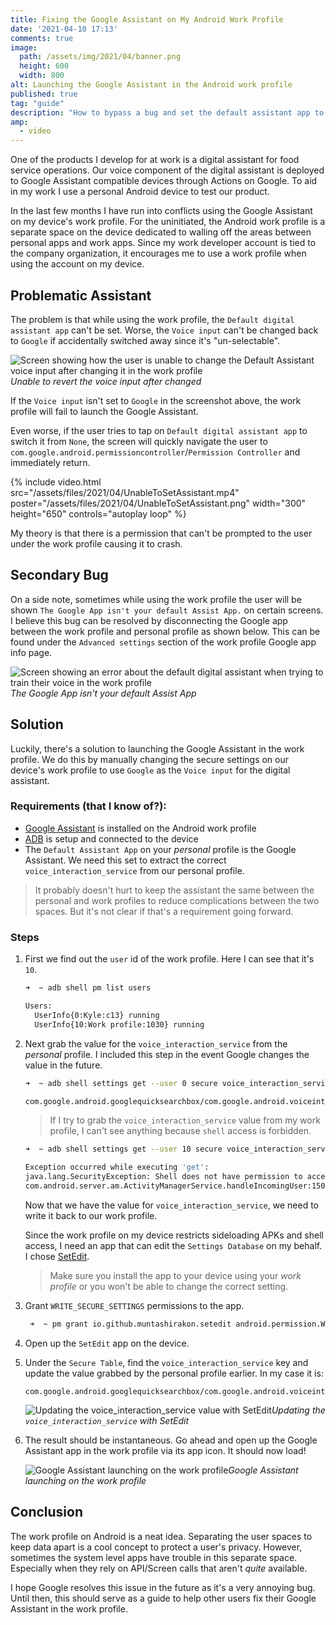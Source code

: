 ```yaml
---
title: Fixing the Google Assistant on My Android Work Profile
date: '2021-04-10 17:13'
comments: true
image:
  path: /assets/img/2021/04/banner.png
  height: 600
  width: 800
alt: Launching the Google Assistant in the Android work profile
published: true
tag: "guide"
description: "How to bypass a bug and set the default assistant app to the Google Assistant on an Android work profile."
amp:
  - video
---
```


One of the products I develop for at work is a digital assistant for food service operations. Our voice component of the digital assistant is deployed to Google Assistant compatible devices through Actions on Google. To aid in my work I use a personal Android device to test our product. 

In the last few months I have run into conflicts using the Google Assistant on my device's work profile. For the uninitiated, the Android work profile is a separate space on the device dedicated to walling off the areas between personal apps and work apps. Since my work developer account is tied to the company organization, it encourages me to use a work profile when using the account on my device.

## Problematic Assistant

The problem is that while using the work profile, the `Default digital assistant app` can't be set. Worse, the `Voice input` can't be changed back to `Google` if accidentally switched away since it's "un-selectable". 

![Screen showing how the user is unable to change the Default Assistant voice input after changing it in the work profile](/assets/img/2021/04/SelectDigitalAssistantApp.png)*Unable to revert the voice input after changed*

If the `Voice input` isn't set to `Google` in the screenshot above, the work profile will fail to launch the Google Assistant. 

Even worse, if the user tries to tap on `Default digital assistant app` to switch it from `None`, the screen will quickly navigate the user to `com.google.android.permissioncontroller`/`Permission Controller` and immediately return.

{% include video.html
  src="/assets/files/2021/04/UnableToSetAssistant.mp4"
  poster="/assets/files/2021/04/UnableToSetAssistant.png"
  width="300"
  height="650"
  controls="autoplay loop"
%}

My theory is that there is a permission that can't be prompted to the user under the work profile causing it to crash.

## Secondary Bug

On a side note, sometimes while using the work profile the user will be shown `The Google App isn't your default Assist App.` on certain screens. I believe this bug can be resolved by disconnecting the Google app between the work profile and personal profile as shown below. This can be found under the `Advanced settings` section of the work profile Google app info page.

![Screen showing an error about the default digital assistant when trying to train their voice in the work profile](/assets/img/2021/04/DefaultAssistApp.png)*The Google App isn't your default Assist App*

## Solution

Luckily, there's a solution to launching the Google Assistant in the work profile. We do this by manually changing the secure settings on our device's work profile to use `Google` as the `Voice input` for the digital assistant.

### Requirements (that I know of?):

- [Google Assistant](https://play.google.com/store/apps/details?id=com.google.android.apps.googleassistant) is installed on the Android work profile
- [ADB](https://developer.android.com/studio/command-line/adb) is setup and connected to the device
- The `Default Assistant App` on your _personal_ profile is the Google Assistant. We need this set to extract the correct `voice_interaction_service` from our personal profile. 

> It probably doesn't hurt to keep the assistant the same between the personal and work profiles to reduce complications between the two spaces. But it's not clear if that's a requirement going forward.

### Steps

1. First we find out the `user` id of the work profile. Here I can see that it's `10`.

    ```bash
    ➜  ~ adb shell pm list users

    Users:
      UserInfo{0:Kyle:c13} running
      UserInfo{10:Work profile:1030} running
    ```

2. Next grab the value for the `voice_interaction_service` from the _personal_ profile. I included this step in the event Google changes the value in the future.

    ```bash
    ➜  ~ adb shell settings get --user 0 secure voice_interaction_service

    com.google.android.googlequicksearchbox/com.google.android.voiceinteraction.GsaVoiceInteractionService
    ```

    > If I try to grab the `voice_interaction_service` value from my work profile, I can't see anything because `shell` access is forbidden.

    ```bash
    ➜  ~ adb shell settings get --user 10 secure voice_interaction_service

    Exception occurred while executing 'get':
    java.lang.SecurityException: Shell does not have permission to access user 10
    com.android.server.am.ActivityManagerService.handleIncomingUser:15083 android.app.ActivityManager.handleIncomingUser:4290 com.android.providers.settings.SettingsProvider.resolveCallingUserIdEnforcingPermissionsLocked:2162
    ```

    Now that we have the value for `voice_interaction_service`, we need to write it back to our work profile. 

    Since the work profile on my device restricts sideloading APKs and shell access, I need an app that can edit the `Settings Database` on my behalf. I chose [SetEdit](https://play.google.com/store/apps/details?id=by4a.setedit22).

    > Make sure you install the app to your device using your _work profile_ or you won't be able to change the correct setting.

3. Grant `WRITE_SECURE_SETTINGS` permissions to the app.

    ```bash
     ➜  ~ pm grant io.github.muntashirakon.setedit android.permission.WRITE_SECURE_SETTINGS
    ```

4. Open up the `SetEdit` app on the device.

5. Under the `Secure Table`, find the `voice_interaction_service` key and update the value grabbed by the personal profile earlier. In my case it is:

    ```
    com.google.android.googlequicksearchbox/com.google.android.voiceinteraction.GsaVoiceInteractionService
    ```

    ![Updating the voice_interaction_service value with SetEdit](/assets/img/2021/04/SetEditVoiceInput.png)*Updating the `voice_interaction_service` with SetEdit*

6. The result should be instantaneous. Go ahead and open up the Google Assistant app in the work profile via its app icon. It should now load! 

    ![Google Assistant launching on the work profile](/assets/img/2021/04/GoogleAssistantWorkProfile.png)*Google Assistant launching on the work profile*

## Conclusion

The work profile on Android is a neat idea. Separating the user spaces to keep data apart is a cool concept to protect a user's privacy. However, sometimes the system level apps have trouble in this separate space. Especially when they rely on API/Screen calls that aren't _quite_ available.

I hope Google resolves this issue in the future as it's a very annoying bug. Until then, this should serve as a guide to help other users fix their Google Assistant in the work profile.